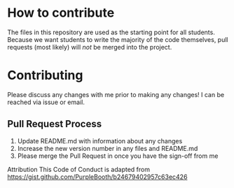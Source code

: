 # How to contribute
The files in this repository are used as the starting point for all students. Because we want students to write the majority of the code themselves, pull requests (most likely) will _not_ be merged into the project.

# Contributing
Please discuss any changes with me prior to making any changes! I can be reached via issue or email.

## Pull Request Process
1. Update README.md with information about any changes
2. Increase the new version number in any files and README.md
3. Please merge the Pull Request in once you have the sign-off from me

Attribution
This Code of Conduct is adapted from https://gist.github.com/PurpleBooth/b24679402957c63ec426